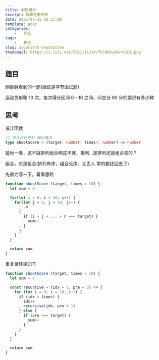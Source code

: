 ```yaml
---
title: 射靶得分
excerpt: 敢算法第四天
date: 2021-07-15 16:33:09
template: post
categories:
	-	算法
tags: 
	-	算法
slug: algorithm-shootScore
thumbnail: https://i.loli.net/2021/11/14/ThrHOXw2AsKtIG6.png
---
```


## 题目

刷脉脉看到的一题(据说是字节面试题)

运动员射靶 10 次，每次得分区间 0 - 10 之间，问总分 90 分的情况有多少种

## 思考

设计函数
```ts
// 传入目标得分 输出情况
type ShootScore = (target: number, times?: number) => number
```

猛地一看，这不就排列组合嘛这不就，排列...是排列还是组合来的？

组合，对是组合(排列有序，组合无序。太丢人 学的都还回去了)

先暴力写一下，看看思路
```js
function shootScore (target, times = 10) {
  let sum = 0

  for(let i = 0; i = 10; i++) {
    for(let j = 0; j = 10; j++) {
      ...n
      {
        if (i + j + ... + n === target) {
          sum++
        }
      }
    }
  }

  return sum
}
```

重复循环递归下
```js
function shootScore (target, times = 10) {
  let sum = 0

  const recursive = (idx = 1, pre = 0) => {
    for (let i = 0; i = 10; i++) {
      if (idx < times) {
        idx++
        recursive(idx, pre + 1)
      } else {
        if (pre === target) {
          sum++
        }
      }
    }
  }

  return sum
}

```

